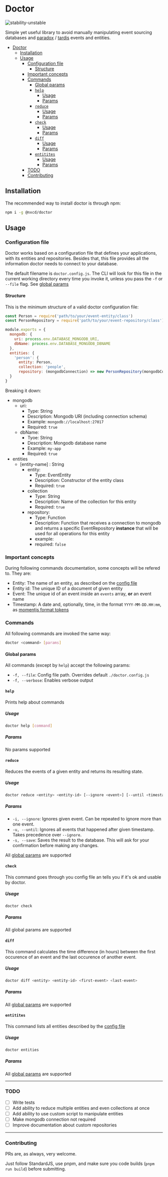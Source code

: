 Doctor
===
![stability-unstable](https://img.shields.io/badge/stability-unstable-yellow.svg)

Simple yet useful library to avoid manually manipulating event sourcing databases and [paradox](https://github.com/nxcd/paradox) / [tardis](https://github.com/nxcd/tardis) events and entities.
- [Doctor](#doctor)
  - [Installation](#installation)
  - [Usage](#usage)
    - [Configuration file](#configuration-file)
      - [Structure](#structure)
    - [Important concepts](#important-concepts)
    - [Commands](#commands)
      - [Global params](#global-params)
      - [`help`](#help)
        - [Usage](#usage-1)
        - [Params](#params)
      - [`reduce`](#reduce)
        - [Usage](#usage-2)
        - [Params](#params-1)
      - [`check`](#check)
        - [Usage](#usage-3)
        - [Params](#params-2)
      - [`diff`](#diff)
        - [Usage](#usage-4)
        - [Params](#params-3)
      - [`entitites`](#entitites)
        - [Usage](#usage-5)
        - [Params](#params-4)
    - [TODO](#todo)
    - [Contributing](#contributing)

## Installation

The recommended way to install doctor is through npm:

```bash
npm i -g @nxcd/doctor
```

## Usage

### Configuration file

Doctor works based on a configuration file that defines your applications, with its entities and repositories. Besides that, this file provides all the information doctor needs to connect to your database.

The default filename is `doctor.config.js`. The CLI will look for this file in the current working directory every time you invoke it, unless you pass the `-f` or `--file` flag. See [global params](#global-params)

#### Structure

This is the minimum structure of a valid doctor configuration file:

```js
const Person = require('path/to/your/event-entity/class')
const PersonRepository = require('path/to/your/event-repository/class')

module.exports = {
  mongodb: {
    uri: process.env.DATABASE_MONGODB_URI,
    dbName: process.env.DATABASE_MONGODB_DBNAME
  },
  entities: {
    'person': {
      entity: Person,
      collection: 'people',
      repository: (mongodbConnection) => new PersonRepository(mongodbConnection)
  }
}
```

Breaking it down:
  - mongodb
    - uri:
      - Type: String
      - Description: Mongodb URI (including connection schema)
      - Example: `mongodb://localhost:27017`
      - Required: `true`
    - dbName:
      - Tyoe: String
      - Description: Mongodb database name
      - Example: `my-app`
      - Required: `true`
  - entities
    - [entity-name] : String
      - entity:
        - Type: EventEntity
        - Description: Constructor of the entity class
        - Required: `true`
      - collection
        - Type: String
        - Description: Name of the collection for this entity
        - Required: `true`
      - repository:
        - Type: Function
        - Description: Function that receives a connection to mongodb and returns a specific EventRepository **instance** that will be used for all operations for this entity
        - example:
        - required: `false`

### Important concepts

During following commands documentation, some concepts will be refered to. They are:

- Entity: The name of an entity, as described on the [config file](#configuration-file)
- Entity id: The unique ID of a document of given entity
- Event: The unique id of an event inside an `events` array, **or** an event name
- Timestamp: A date and, optionally, time, in the format `YYYY-MM-DD.HH:mm`, as [momentjs format tokens](https://momentjs.com/docs/#/parsing/string-format/)

### Commands

All following commands are invoked the same way:

```sh
doctor <command> [params]
```

#### Global params

All commands (except by `help`) accept the following params:

- `-f, --file`: Config file path. Overrides default `./doctor.config.js`
- `-f, --verbose`: Enables verbose output

#### `help`

Prints help about commands

##### Usage

```sh
doctor help [command]
```

##### Params
No params supported

#### `reduce`

Reduces the events of a given entity and returns its resulting state.

##### Usage
```sh
doctor reduce <entity> <entity-id> [--ignore <event>] [--until <timestamp>] [--save]
```

##### Params

- `-i, --ignore`: Ignores given event. Can be repeated to ignore more than one event.
- `-u, --until`: Ignores all events that happened after given timestamp. Takes precedence over `--ignore`.
- `-s, --save`: Saves the result to the database. This will ask for your confirmation before making any changes.

All [global params](#global-params) are supported

#### `check`

This command goes through you config file an tells you if it's ok and usable by doctor.

##### Usage

```sh
doctor check
```

##### Params
All global params are supported

#### `diff`

This command calculates the time difference (in hours) between the first occurence of an event and the last occurence of another event.

##### Usage

```sh
doctor diff <entity> <entity-id> <first-event> <last-event>
```

##### Params
All [global params](#global-params) are supported

#### `entitites`

This command lists all entities described by the [config file](#configuration-file)

##### Usage
```sh
doctor entities
```

##### Params
All [global params](#global-params) are supported

---

### TODO

- [ ] Write tests
- [ ] Add ability to reduce multiple entities and even collections at once
- [ ] Add ability to use custom script to manipulate entities
- [ ] Make mongodb connection not required
- [ ] Improve documentation about custom repositories

---

### Contributing

PRs are, as always, very welcome.

Just follow StandardJS, use pnpm, and make sure you code builds (`pnpm run build`) before submitting.
